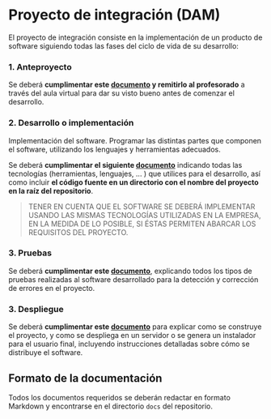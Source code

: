 # Proyecto de integración (DAM)

El proyecto de integración consiste en la implementación de un producto de software siguiendo todas las fases del ciclo de vida de su desarrollo:

### 1. Anteproyecto

Se deberá **cumplimentar este [documento](docs/anteproyecto.md) y remitirlo al profesorado** a través del aula virtual para dar su visto bueno antes de comenzar el desarrollo.

### 2. Desarrollo o implementación

Implementación del software. Programar las distintas partes que componen el software, utilizando los lenguajes y herramientas adecuados.

Se deberá **cumplimentar el siguiente [documento](docs/desarrollo.md)** indicando todas las tecnologías (herramientas, lenguajes, ... ) que utilices para el desarrollo, así como incluir **el código fuente en un directorio con el nombre del proyecto en la raíz del repositorio**.

> TENER EN CUENTA QUE EL SOFTWARE SE DEBERÁ IMPLEMENTAR USANDO LAS MISMAS TECNOLOGÍAS UTILIZADAS EN LA EMPRESA, EN LA MEDIDA DE LO POSIBLE, SI ÉSTAS PERMITEN ABARCAR LOS REQUISITOS DEL PROYECTO.

### 3. Pruebas

Se deberá **cumplimentar este [documento](docs/pruebas.md)**, explicando todos los tipos de pruebas realizadas al software desarrollado para la detección y corrección de errores en el proyecto.

### 3. Despliegue

Se deberá **cumplimentar este [documento](docs/despliegue.md)** para explicar como se construye el proyecto, y como se despliega en un servidor o se genera un instalador para el usuario final, incluyendo instrucciones detalladas sobre cómo se distribuye el software.

## Formato de la documentación

Todos los documentos requeridos se deberán redactar en formato Markdown y encontrarse en el directorio `docs` del repositorio.
